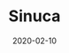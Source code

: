 ---
template: SingleToy
title: Sinuca
status: Featured / Published
date: '2020-02-10'
featuredImage: https://brincadeira.co/products/list_sinuca.png
price: R$170,00
excerpt: >-
  Este é um texto de espaço reservado para garantir que as palavras apareça
  corretamente no seu site. Este texto será substituído assim que o site está
  completo. No momento, você está lendo um texto escrito em português.
categories:
  - category: Outros
meta:
  canonicalLink: ''
  description: Este é um texto de espaço reservado para garantir que as palavras apareça corretamente no seu site.
  noindex: false
  title: Sinuca
---